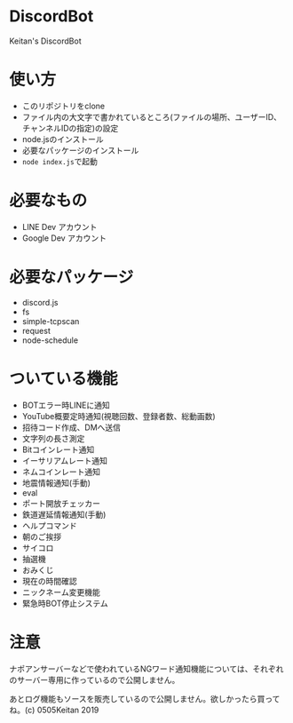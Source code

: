 # DiscordBot
Keitan's DiscordBot

# 使い方
- このリポジトリをclone
- ファイル内の大文字で書かれているところ(ファイルの場所、ユーザーID、チャンネルIDの指定)の設定
- node.jsのインストール
- 必要なパッケージのインストール
- `node index.js`で起動

# 必要なもの
- LINE Dev アカウント
- Google Dev アカウント

# 必要なパッケージ
- discord.js
- fs
- simple-tcpscan
- request
- node-schedule

# ついている機能
- BOTエラー時LINEに通知
- YouTube概要定時通知(視聴回数、登録者数、総動画数)
- 招待コード作成、DMへ送信
- 文字列の長さ測定
- Bitコインレート通知
- イーサリアムレート通知
- ネムコインレート通知
- 地震情報通知(手動)
- eval
- ポート開放チェッカー
- 鉄道遅延情報通知(手動)
- ヘルプコマンド
- 朝のご挨拶
- サイコロ
- 抽選機
- おみくじ
- 現在の時間確認
- ニックネーム変更機能
- 緊急時BOT停止システム

# 注意
ナポアンサーバーなどで使われているNGワード通知機能については、それぞれのサーバー専用に作っているので公開しません。

あとログ機能もソースを販売しているので公開しません。欲しかったら買ってね。(c) 0505Keitan 2019